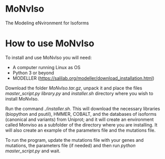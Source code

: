 # MoNvIso
The Modeling eNvironment for Isoforms

# How to use MoNvIso

To install and use MoNvIso you will need:

- A computer running Linux as OS
- Python 3 or beyond
- MODELLER (https://salilab.org/modeller/download_installation.html)

Download the folder *MoNvIso.tar.gz*, unpack it and place the files *master_script.py* *library.py* and *installer.sh* directory where you wish to install MoNvIso.

Run the command *./installer.sh*. This will download the necessary libraries (biopython and psutil), HMMER, COBALT, and the databases of isoforms (canonical and variants) from Uniprot; and it will create an environment called Monviso as a subfolder of the directory where you are installing. It will also create an example of the parameters file and the mutations file.

To run the program, update the mutations file with your genes and mutations, the parameters file (if needed) and then run *python master_script.py* and wait.
